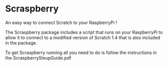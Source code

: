 # Scraspberry
An easy way to connect Scratch to your RaspberryPi !

The Scraspberry package includes a script that runs on your RaspberryPi to allow it to connect to a modified version of Scratch 1.4 that is also included in the package.

To get Scraspberry running all you need to do is follow the instructions in the ScraspberrySteupGuide.pdf
